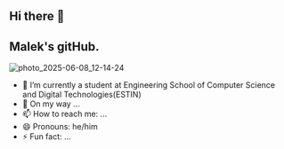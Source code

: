 ## Hi there 👋

## Malek's gitHub.
![photo_2025-06-08_12-14-24](https://github.com/user-attachments/assets/bafdb4de-a5b2-46b6-a0c3-8685d16b2943)


- 🔭 I’m currently a student at Engineering School of Computer Science and Digital Technologies(ESTIN)
- 🌱 On my way ... 
- 📫 How to reach me: ...
- 😄 Pronouns: he/him
- ⚡ Fun fact: ...
